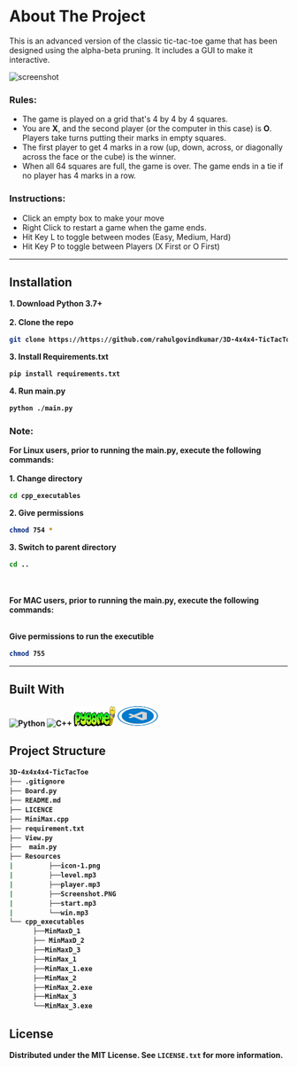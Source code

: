 
# About The Project
This is an advanced version of the classic tic-tac-toe game that has been designed using the alpha-beta pruning. It includes a GUI to make it interactive.

![screenshot](https://github.com/rahulgovindkumar/3D-4x4-TIC-TAK-TOE/blob/main/resources/Screenshot.PNG)

### Rules:
- The game is played on a grid that's 4 by 4 by 4 squares.
- You are **X**, and the second player (or the computer in this case) is **O**. Players take turns putting their marks in empty squares.
- The first player to get 4 marks in a row (up, down, across, or diagonally across the face or the cube) is the winner.
- When all 64 squares are full, the game is over. The game ends in a tie if no player has 4 marks in a row.

### Instructions:
- Click an empty box to make your move
- Right Click to restart a game when the game ends.
- Hit Key L to toggle between modes (Easy, Medium, Hard)
- Hit Key P to toggle between Players (X First or O First)
-----
## Installation

<b>1. Download Python 3.7+<br></br>
<b>2. Clone the repo
```sh
git clone https://https://github.com/rahulgovindkumar/3D-4x4x4-TicTacToe
```
<b>3. Install Requirements.txt
```sh
pip install requirements.txt
```
<b>4. Run main.py
```sh
python ./main.py
```
### Note:

   For Linux users, prior to running the main.py, execute the following commands:<br></br>
   <b>1. Change directory
   ```sh
   cd cpp_executables
   ```
   <b>2. Give permissions
   ```sh
   chmod 754 *
   ```
   <b>3. Switch to parent directory
   ```sh
   cd ..
   ```

   </br></br>For MAC users, prior to running the main.py, execute the following commands:<br></br>

 
   <b>Give permissions to run the executible
   ```sh
   chmod 755 
   ```
 
 -----
## Built With
<p align="left">
<img width="75px" src="https://raw.githubusercontent.com/danielcranney/readme-generator/main/public/icons/skills/python-colored.svg" width="36" height="36" alt="Python" />
<img width="75px" src="https://raw.githubusercontent.com/danielcranney/readme-generator/main/public/icons/skills/cplusplus-colored.svg" width="36" height="36" alt="C++" />
<img width = "75px" src="https://raw.githubusercontent.com/pygame/pygame/main/docs/reST/_static/pygame_logo.svg" width="36" height="36" alt="Pygame" />
<img width="75px" src="https://github.com/Pedro-Murilo/icons-for-readme/blob/main/.github/vscode-icon.svg" width="36" height="36" alt="VSCode Icon" />
</p>


## Project Structure
```sh
3D-4x4x4x4-TicTacToe
├── .gitignore
├── Board.py
├── README.md
├── LICENCE
├── MiniMax.cpp
├── requirement.txt
├── View.py
├──  main.py
├── Resources
|         ├──icon-1.png
|         ├──level.mp3
|         ├──player.mp3
|         ├──Screenshot.PNG
|         ├──start.mp3
|         └──win.mp3
└── cpp_executables
      ├──MinMaxD_1
      ├── MinMaxD_2
      ├──MinMaxD_3
      ├──MinMax_1
      ├──MinMax_1.exe
      ├──MinMax_2
      ├──MinMax_2.exe
      ├──MinMax_3
      └──MinMax_3.exe

```


## License

Distributed under the MIT License. See `LICENSE.txt` for more information.
